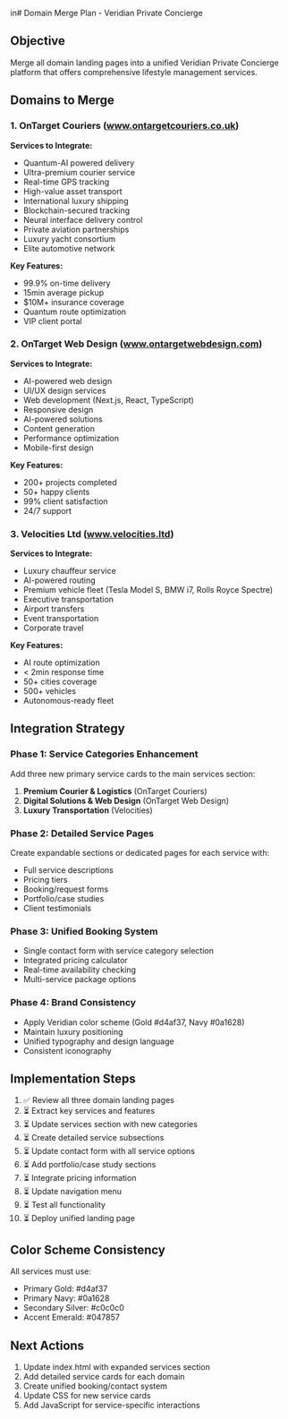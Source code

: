 in# Domain Merge Plan - Veridian Private Concierge

## Objective
Merge all domain landing pages into a unified Veridian Private Concierge platform that offers comprehensive lifestyle management services.

## Domains to Merge

### 1. OnTarget Couriers (www.ontargetcouriers.co.uk)
**Services to Integrate:**
- Quantum-AI powered delivery
- Ultra-premium courier service
- Real-time GPS tracking
- High-value asset transport
- International luxury shipping
- Blockchain-secured tracking
- Neural interface delivery control
- Private aviation partnerships
- Luxury yacht consortium
- Elite automotive network

**Key Features:**
- 99.9% on-time delivery
- 15min average pickup
- $10M+ insurance coverage
- Quantum route optimization
- VIP client portal

### 2. OnTarget Web Design (www.ontargetwebdesign.com)
**Services to Integrate:**
- AI-powered web design
- UI/UX design services
- Web development (Next.js, React, TypeScript)
- Responsive design
- AI-powered solutions
- Content generation
- Performance optimization
- Mobile-first design

**Key Features:**
- 200+ projects completed
- 50+ happy clients
- 99% client satisfaction
- 24/7 support

### 3. Velocities Ltd (www.velocities.ltd)
**Services to Integrate:**
- Luxury chauffeur service
- AI-powered routing
- Premium vehicle fleet (Tesla Model S, BMW i7, Rolls Royce Spectre)
- Executive transportation
- Airport transfers
- Event transportation
- Corporate travel

**Key Features:**
- AI route optimization
- < 2min response time
- 50+ cities coverage
- 500+ vehicles
- Autonomous-ready fleet

## Integration Strategy

### Phase 1: Service Categories Enhancement
Add three new primary service cards to the main services section:
1. **Premium Courier & Logistics** (OnTarget Couriers)
2. **Digital Solutions & Web Design** (OnTarget Web Design)
3. **Luxury Transportation** (Velocities)

### Phase 2: Detailed Service Pages
Create expandable sections or dedicated pages for each service with:
- Full service descriptions
- Pricing tiers
- Booking/request forms
- Portfolio/case studies
- Client testimonials

### Phase 3: Unified Booking System
- Single contact form with service category selection
- Integrated pricing calculator
- Real-time availability checking
- Multi-service package options

### Phase 4: Brand Consistency
- Apply Veridian color scheme (Gold #d4af37, Navy #0a1628)
- Maintain luxury positioning
- Unified typography and design language
- Consistent iconography

## Implementation Steps

1. ✅ Review all three domain landing pages
2. ⏳ Extract key services and features
3. ⏳ Update services section with new categories
4. ⏳ Create detailed service subsections
5. ⏳ Update contact form with all service options
6. ⏳ Add portfolio/case study sections
7. ⏳ Integrate pricing information
8. ⏳ Update navigation menu
9. ⏳ Test all functionality
10. ⏳ Deploy unified landing page

## Color Scheme Consistency
All services must use:
- Primary Gold: #d4af37
- Primary Navy: #0a1628
- Secondary Silver: #c0c0c0
- Accent Emerald: #047857

## Next Actions
1. Update index.html with expanded services section
2. Add detailed service cards for each domain
3. Create unified booking/contact system
4. Update CSS for new service cards
5. Add JavaScript for service-specific interactions
